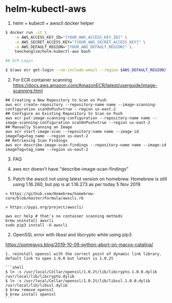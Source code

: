 # helm-kubectl-aws

1. helm + kubectl + awscli docker helper

```bash
$ docker run -it \
    -e AWS_ACCESS_KEY_ID="[YOUR_AWS_ACCESS_KEY_ID]" \
    -e AWS_SECRET_ACCESS_KEY="[YOUR_AWS_SECRET_ACCESS_KEY]" \
    -e AWS_DEFAULT_REGION="[YOUR_AWS_DEFAULT_REGION]" \
    teochenglim/helm-kubectl-aws bash

## ECR Login

$ $(aws ecr get-login --no-include-email --region $AWS_DEFAULT_REGION)

```

2. For ECR container scanning
https://docs.aws.amazon.com/AmazonECR/latest/userguide/image-scanning.html

```shell
## Creating a New Repository to Scan on Push
aws ecr create-repository --repository-name name --image-scanning-configuration scanOnPush=true --region us-east-2
## Configure an Existing Repository to Scan on Push
aws ecr put-image-scanning-configuration --repository-name name --image-scanning-configuration scanOnPush=true --region us-east-2
## Manually Scanning an Image
aws ecr start-image-scan --repository-name name --image-id imageTag=tag_name --region us-east-2
## Retrieving Scan Findings
aws ecr describe-image-scan-findings --repository-name name --image-id imageTag=tag_name --region us-east-2
```

3. FAQ

  1. aws ecr doesn't have "describe-image-scan-findings"

  2. Patch the awscli not using latest version on homebrew. Homebrew is still using 1.16.260, but pip is at 1.16.273 as per today 5 Nov 2019

    > https://github.com/Homebrew/homebrew-core/blob/master/Formula/awscli.rb

    > https://pypi.org/project/awscli/


  ```shell
  aws ecr help # that's no container scanning methods
  brew uninstall awscli
  sudo pip3 install -U awscli
  ```

  2. OpenSSL error with libssl and libcrypto while using pip3
  
  https://someguys.blog/2019-10-09-python-abort-on-macos-catalina/

    1. reinstall openssl with the correct point of dynamic link library. default link to open 1.0.0 but latest is 1.0.2t

    ```shell
    $ ln -s /usr/local/Cellar/openssl/1.0.2t/lib/libcrypto.1.0.0.dylib /usr/local/lib/libcrypto.dylib
    $ ln -s /usr/local/Cellar/openssl/1.0.2t/lib/libssl.1.0.0.dylib /usr/local/lib/libssl.dylib
    $ brew remove openssl
    $ brew install openssl
    ```
